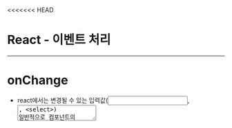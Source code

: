 <<<<<<< HEAD
# React - 이벤트 처리

------

# onChange

- react에서는 변경될 수 있는 입력값(<input>, <textarea>, <select>) 일반적으로 컴포넌트의 state로 관리하고 업데이트함.
- onChange 이벤트가 발생하면 e.target.value를 통해 이벤트 객체에 담겨있는 input 값을 읽어올 수 있음.
- 컴포넌트 return 문 안에 input 태그에 value와 onChange를 작성하고, onChange는 input의 텍스트가 바뀔 때마다 발생하는 이벤트로, 이벤트가 발생하면 handleChange 함수가 작동하며 이벤트 객체에 담긴 input 값을 setState를 통해 새로운 state로 갱신함.

```jsx
// 예시코드

function NameForm() {
  const [name, setName] = useState("");

  const handleChange = (e) => {
    setName(e.target.value);
};

return (
  <div>
    <input type = "text" value={name} onChange={handleChange}></input>
    <h1>{name}</h1>
  </div>
 )
};
```

------

# onClick

- 사용자가 클릭이라는 행동을 했을 때 발생하는 이벤트.
- 사용자의 행동에 따라 애플리케이션이 반응해야 할 때 자주 사용됨.
- onClick 이벤트에 함수를 전달할 때는 함수를 호출하는 것이 아니라 리턴문 안에서 함수를 정의하거나 리턴문 외부에서 함수를 정의 후 이벤트에 함수 자체를 전달해야 함.

```jsx
// 예시코드

function NameForm() {
  const [name, setName] = useState("");

  const handleChange = (e) => {
    setName(e.target.value);
};

const handleClick = () => {
  alert(name);
}; 
return (
  <div className = "App">
    <h1>Event handler practice</h1>
    <input type = "text" value={name} onChange={handleChange}></input>
    <button onClick={alert(name)>Button</button> 
    <h1>{name}</h1>
  </div>
 )
};
```

- onChange 예시에 버튼을 추가하여 버튼 클릭 시 <input> tag에 입력한 이름이 alert을 통해 알리 창이 팝업 되도록 추가 구현한 코드임.

------

## 참고 자료

- https://velog.io/@ko9612/React-이벤트-처리

=======
# React - 이벤트 처리

------

# onChange

- react에서는 변경될 수 있는 입력값(<input>, <textarea>, <select>) 일반적으로 컴포넌트의 state로 관리하고 업데이트함.
- onChange 이벤트가 발생하면 e.target.value를 통해 이벤트 객체에 담겨있는 input 값을 읽어올 수 있음.
- 컴포넌트 return 문 안에 input 태그에 value와 onChange를 작성하고, onChange는 input의 텍스트가 바뀔 때마다 발생하는 이벤트로, 이벤트가 발생하면 handleChange 함수가 작동하며 이벤트 객체에 담긴 input 값을 setState를 통해 새로운 state로 갱신함.

```jsx
// 예시코드

function NameForm() {
  const [name, setName] = useState("");

  const handleChange = (e) => {
    setName(e.target.value);
};

return (
  <div>
    <input type = "text" value={name} onChange={handleChange}></input>
    <h1>{name}</h1>
  </div>
 )
};
```

------

# onClick

- 사용자가 클릭이라는 행동을 했을 때 발생하는 이벤트.
- 사용자의 행동에 따라 애플리케이션이 반응해야 할 때 자주 사용됨.
- onClick 이벤트에 함수를 전달할 때는 함수를 호출하는 것이 아니라 리턴문 안에서 함수를 정의하거나 리턴문 외부에서 함수를 정의 후 이벤트에 함수 자체를 전달해야 함.

```jsx
// 예시코드

function NameForm() {
  const [name, setName] = useState("");

  const handleChange = (e) => {
    setName(e.target.value);
};

const handleClick = () => {
  alert(name);
}; 
return (
  <div className = "App">
    <h1>Event handler practice</h1>
    <input type = "text" value={name} onChange={handleChange}></input>
    <button onClick={alert(name)>Button</button> 
    <h1>{name}</h1>
  </div>
 )
};
```

- onChange 예시에 버튼을 추가하여 버튼 클릭 시 <input> tag에 입력한 이름이 alert을 통해 알리 창이 팝업 되도록 추가 구현한 코드임.

------

## 참고 자료

- https://velog.io/@ko9612/React-이벤트-처리

>>>>>>> 88752f10985abb553e5666fa10794057c19770e8
------